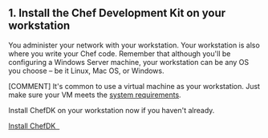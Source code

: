 ## 1. Install the Chef Development Kit on your workstation

You administer your network with your workstation. Your workstation is also where you write your Chef code. Remember that although you'll be configuring a Windows Server machine, your workstation can be any OS you choose &ndash; be it Linux, Mac OS, or Windows.

[COMMENT] It's common to use a virtual machine as your workstation. Just make sure your VM meets the [system requirements](https://docs.chef.io/install_dk.html#review-prerequisites).

Install ChefDK on your workstation now if you haven't already.

<a class='accent-button radius' href='https://downloads.chef.io/chef-dk/' target='_blank'>Install ChefDK&nbsp;&nbsp;<i class='fa fa-external-link'></i></a>
